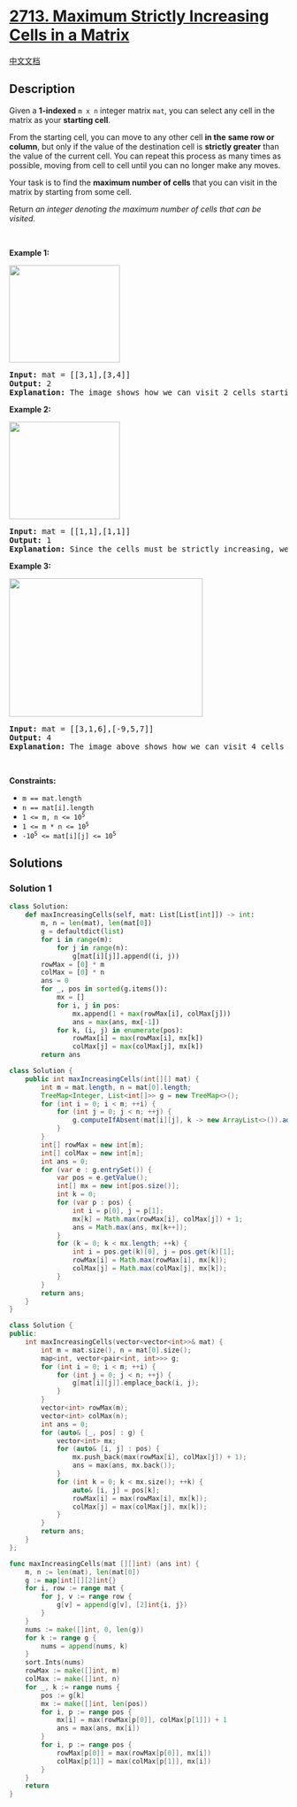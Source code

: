 # [2713. Maximum Strictly Increasing Cells in a Matrix](https://leetcode.com/problems/maximum-strictly-increasing-cells-in-a-matrix)

[中文文档](/solution/2700-2799/2713.Maximum%20Strictly%20Increasing%20Cells%20in%20a%20Matrix/README.md)

## Description

<p>Given a <strong>1-indexed</strong>&nbsp;<code>m x n</code> integer matrix <code>mat</code>, you can select any cell in the matrix as your <strong>starting cell</strong>.</p>

<p>From the starting cell, you can move to any other cell <strong>in the</strong> <strong>same row or column</strong>, but only if the value of the destination cell is <strong>strictly greater</strong> than the value of the current cell. You can repeat this process as many times as possible, moving from cell to cell until you can no longer make any moves.</p>

<p>Your task is to find the <strong>maximum number of cells</strong> that you can visit in the matrix by starting from some cell.</p>

<p>Return <em>an integer denoting the maximum number of cells that can be visited.</em></p>

<p>&nbsp;</p>
<p><strong class="example">Example 1:</strong></p>

<p><strong class="example"><img alt="" src="https://spcdn.pages.dev/leetcode/problems/2713.Maximum%20Strictly%20Increasing%20Cells%20in%20a%20Matrix/images/diag1drawio.png" style="width: 200px; height: 176px;" /></strong></p>

<pre>
<strong>Input:</strong> mat = [[3,1],[3,4]]
<strong>Output:</strong> 2
<strong>Explanation:</strong> The image shows how we can visit 2 cells starting from row 1, column 2. It can be shown that we cannot visit more than 2 cells no matter where we start from, so the answer is 2. 
</pre>

<p><strong class="example">Example 2:</strong></p>

<p><strong class="example"><img alt="" src="https://spcdn.pages.dev/leetcode/problems/2713.Maximum%20Strictly%20Increasing%20Cells%20in%20a%20Matrix/images/diag3drawio.png" style="width: 200px; height: 176px;" /></strong></p>

<pre>
<strong>Input:</strong> mat = [[1,1],[1,1]]
<strong>Output:</strong> 1
<strong>Explanation:</strong> Since the cells must be strictly increasing, we can only visit one cell in this example. 
</pre>

<p><strong class="example">Example 3:</strong></p>

<p><strong class="example"><img alt="" src="https://spcdn.pages.dev/leetcode/problems/2713.Maximum%20Strictly%20Increasing%20Cells%20in%20a%20Matrix/images/diag4drawio.png" style="width: 350px; height: 250px;" /></strong></p>

<pre>
<strong>Input:</strong> mat = [[3,1,6],[-9,5,7]]
<strong>Output:</strong> 4
<strong>Explanation:</strong> The image above shows how we can visit 4 cells starting from row 2, column 1. It can be shown that we cannot visit more than 4 cells no matter where we start from, so the answer is 4. 
</pre>

<p>&nbsp;</p>
<p><strong>Constraints:</strong></p>

<ul>
	<li><code>m == mat.length&nbsp;</code></li>
	<li><code>n == mat[i].length&nbsp;</code></li>
	<li><code>1 &lt;= m, n &lt;= 10<sup>5</sup></code></li>
	<li><code>1 &lt;= m * n &lt;= 10<sup>5</sup></code></li>
	<li><code>-10<sup>5</sup>&nbsp;&lt;= mat[i][j] &lt;= 10<sup>5</sup></code></li>
</ul>

## Solutions

### Solution 1

<!-- tabs:start -->

```python
class Solution:
    def maxIncreasingCells(self, mat: List[List[int]]) -> int:
        m, n = len(mat), len(mat[0])
        g = defaultdict(list)
        for i in range(m):
            for j in range(n):
                g[mat[i][j]].append((i, j))
        rowMax = [0] * m
        colMax = [0] * n
        ans = 0
        for _, pos in sorted(g.items()):
            mx = []
            for i, j in pos:
                mx.append(1 + max(rowMax[i], colMax[j]))
                ans = max(ans, mx[-1])
            for k, (i, j) in enumerate(pos):
                rowMax[i] = max(rowMax[i], mx[k])
                colMax[j] = max(colMax[j], mx[k])
        return ans
```

```java
class Solution {
    public int maxIncreasingCells(int[][] mat) {
        int m = mat.length, n = mat[0].length;
        TreeMap<Integer, List<int[]>> g = new TreeMap<>();
        for (int i = 0; i < m; ++i) {
            for (int j = 0; j < n; ++j) {
                g.computeIfAbsent(mat[i][j], k -> new ArrayList<>()).add(new int[] {i, j});
            }
        }
        int[] rowMax = new int[m];
        int[] colMax = new int[n];
        int ans = 0;
        for (var e : g.entrySet()) {
            var pos = e.getValue();
            int[] mx = new int[pos.size()];
            int k = 0;
            for (var p : pos) {
                int i = p[0], j = p[1];
                mx[k] = Math.max(rowMax[i], colMax[j]) + 1;
                ans = Math.max(ans, mx[k++]);
            }
            for (k = 0; k < mx.length; ++k) {
                int i = pos.get(k)[0], j = pos.get(k)[1];
                rowMax[i] = Math.max(rowMax[i], mx[k]);
                colMax[j] = Math.max(colMax[j], mx[k]);
            }
        }
        return ans;
    }
}
```

```cpp
class Solution {
public:
    int maxIncreasingCells(vector<vector<int>>& mat) {
        int m = mat.size(), n = mat[0].size();
        map<int, vector<pair<int, int>>> g;
        for (int i = 0; i < m; ++i) {
            for (int j = 0; j < n; ++j) {
                g[mat[i][j]].emplace_back(i, j);
            }
        }
        vector<int> rowMax(m);
        vector<int> colMax(n);
        int ans = 0;
        for (auto& [_, pos] : g) {
            vector<int> mx;
            for (auto& [i, j] : pos) {
                mx.push_back(max(rowMax[i], colMax[j]) + 1);
                ans = max(ans, mx.back());
            }
            for (int k = 0; k < mx.size(); ++k) {
                auto& [i, j] = pos[k];
                rowMax[i] = max(rowMax[i], mx[k]);
                colMax[j] = max(colMax[j], mx[k]);
            }
        }
        return ans;
    }
};
```

```go
func maxIncreasingCells(mat [][]int) (ans int) {
	m, n := len(mat), len(mat[0])
	g := map[int][][2]int{}
	for i, row := range mat {
		for j, v := range row {
			g[v] = append(g[v], [2]int{i, j})
		}
	}
	nums := make([]int, 0, len(g))
	for k := range g {
		nums = append(nums, k)
	}
	sort.Ints(nums)
	rowMax := make([]int, m)
	colMax := make([]int, n)
	for _, k := range nums {
		pos := g[k]
		mx := make([]int, len(pos))
		for i, p := range pos {
			mx[i] = max(rowMax[p[0]], colMax[p[1]]) + 1
			ans = max(ans, mx[i])
		}
		for i, p := range pos {
			rowMax[p[0]] = max(rowMax[p[0]], mx[i])
			colMax[p[1]] = max(colMax[p[1]], mx[i])
		}
	}
	return
}
```

<!-- tabs:end -->

<!-- end -->
